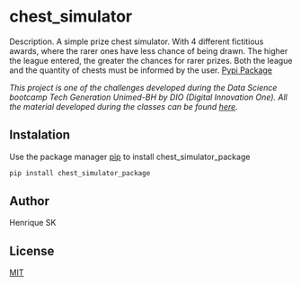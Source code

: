 # chest_simulator

Description.
A simple prize chest simulator. With 4 different fictitious awards, where the rarer ones have less chance of being drawn. The higher the league entered, the greater the chances for rarer prizes. Both the league and the quantity of chests must be informed by the user.
[Pypi Package](https://pypi.org/project/chest-simulator-package/0.0.1/#files)

*This project is one of the challenges developed during the Data Science bootcamp Tech Generation Unimed-BH by DIO (Digital Innovation One). All the material developed during the classes can be found [here](https://github.com/henrique-sk/Ciencia_de_Dados-DIO-Geracao_Tech_Unimed_BH).*
 
## Instalation

Use the package manager [pip](https://pip.pypa.io/en/stable/) to install chest_simulator_package
```bash
pip install chest_simulator_package
```

## Author
Henrique SK

## License
[MIT](https://choosealicense.com/license/mit/)
